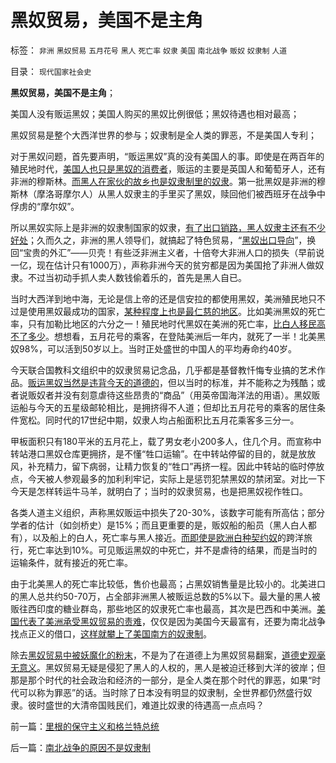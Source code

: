 # 黑奴贸易，美国不是主角

标签： `非洲` `黑奴贸易` `五月花号` `黑人` `死亡率` `奴隶` `美国` `南北战争` `贩奴` `奴隶制` `人道` 

目录： `现代国家社会史`

**黑奴贸易，美国不是主角**；

美国人没有贩运黑奴；美国人购买的黑奴比例很低；黑奴待遇也相对最高；

黑奴贸易是整个大西洋世界的参与；奴隶制是全人类的罪恶，不是美国人专利；

对于黑奴问题，首先要声明，“贩运黑奴”真的没有美国人的事。即使是在两百年的殖民地时代，[美国人也只是黑奴的消费者](../../../2011/3/15/美国的农民工和户籍制度和印第安人.md)，贩运的主要是英国人和葡萄牙人，还有非洲的穆斯林。[而黑人在家伙的故乡也是奴隶制里的奴隶](../../../2011/3/31/贫困的结果是奴隶制.md)。第一批黑奴是非洲的穆斯林（摩洛哥摩尔人）从黑人奴隶主的手里买了黑奴，赎回他们被西班牙在战争中俘虏的“摩尔奴”。

所以黑奴实际上是非洲的奴隶制国家的奴隶，[有了出口销路，黑人奴隶主还有不少好处](../../../2007/11/27/人民币如何升值？中国向世界廉价献血不可继续！.md)；久而久之，非洲的黑人领导们，就搞起了特色贸易，“[黑奴出口导向](../../../2010/4/26/低估人民币，外汇储备和出口导向讨论目录.md)”，换回“宝贵的外汇”——贝壳！有些泛非洲主义者，十倍夸大非洲人口的损失（早前说一亿，现在估计只有1000万），声称非洲今天的贫穷都是因为美国抢了非洲人做奴隶。不过当初动手抓人卖人数钱偷着乐的，首先是黑人自已。

当时大西洋到地中海，无论是信上帝的还是信安拉的都使用黑奴，美洲殖民地只不过是使用黑奴最成功的国家，[某种程度上也是最仁慈的地区](../../../2011/3/29/美国奴隶制和南北战争.md)。比如美洲黑奴的死亡率，只有加勒比地区的六分之一！殖民地时代黑奴在美洲的死亡率，[比白人移民高不了多少](../../../2011/3/10/圈地运动和农民工.md)。想想看，五月花号的乘客，在登陆美洲后一年内，就死了一半！北美黑奴98%，可以活到50岁以上。当时正处盛世的中国人的平均寿命约40岁。

今天联合国教科文组织中的奴隶贸易记念品，几乎都是基督教忏悔专业搞的艺术作品。[贩运黑奴当然是违背今天的道德的](../../../2011/2/16/诱导行为的道德史和行为分析的历史科学.md)，但以当时的标准，并不能称之为残酷；或者说贩奴者并没有刻意虐待这些昂贵的“商品”（用英帝国海洋法的用语）。黑奴贩运船与今天的五星级邮轮相比，是拥挤得不人道；但却比五月花号的乘客的居住条件宽松。同时代的17世纪中期，奴隶人均占船面积比五月花乘客多三分一。

甲板面积只有180平米的五月花上，载了男女老小200多人，住几个月。而宣称中转站港口黑奴仓库更拥挤，是不懂“牲口运输”。在中转站停留的目的，就是放放风，补充精力，留下病弱，让精力恢复的“牲口”再挤一程。因此中转站的临时停放点，今天被人参观最多的加利利牢记，实际上是惩罚犯禁黑奴的禁闭室。对比一下今天是怎样转运牛马羊，就明白了；当时的奴隶贸易，也是把黑奴视作牲口。

各类人道主义组织，声称黑奴贩运中损失了20-30%，该数字可能有所高估；部分学者的估计（如剑桥史）是15%；而且更重要的是，贩奴船的船员（黑人白人都有），以及船上的白人，死亡率与黑人接近。[而即使是欧洲白种契约奴](../../../2011/3/30/美英“孙志刚法”和黑奴待遇.md)的跨洋旅行，死亡率达到10%。可见贩运黑奴的中死亡，并不是虐待的结果，而是当时的运输条件，就有接近的死亡率。

由于北美黑人的死亡率比较低，售价也最高；占黑奴销售量是比较小的。北美进口的黑人总共约50-70万，占全部非洲黑人被贩运总数的5%以下。最大量的黑人被贩往西印度的糖业群岛，那些地区的奴隶死亡率也最高，其次是巴西和中美洲。[美国代表了美洲承受黑奴贸易的责难](../../../2011/3/30/黑奴“被解放”中的悲剧.md)，仅仅是因为美国今天最富有，还要为南北战争找点正义的借口，[这样就攀上了美国南方的奴隶制](../../../2011/5/5/奴隶主大多数是仁慈的，道德是高尚的.md)。

除去[黑奴贸易中被妖魔化的粉末](../../../2011/1/19/“妖魔化美国”有全球“统一战线”.md)，不是为了在道德上为黑奴贸易翻案，[道德史观毫无意义](../../../2010/6/6/“历史唯物主义”道德史观讨论集.md)。黑奴贸易无疑是侵犯了黑人的人权的，黑人是被迫迁移到大洋的彼岸；但那是那个时代的社会政治和经济的一部分，是全人类在那个时代的罪恶，如果“时代可以称为罪恶”的话。当时除了日本没有明显的奴隶制，全世界都仍然盛行奴隶。彼时盛世的大清帝国贱民们，难道比奴隶的待遇高一点点吗？

前一篇：[里根的保守主义和格兰特总统](../../../2011/5/6/里根的保守主义和格兰特总统.md)

后一篇：[南北战争的原因不是奴隶制](../../../2011/5/7/南北战争的原因不是奴隶制.md)